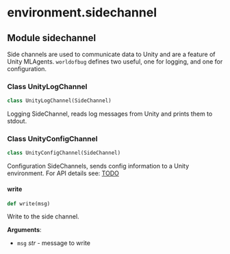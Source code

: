 # environment.sidechannel

<a id="worldofbugs.environment.sidechannel"></a>

## Module sidechannel

Side channels are used to communicate data to Unity and are a feature of Unity MLAgents.
`worldofbug` defines two useful, one for logging, and one for configuration.

<a id="worldofbugs.environment.sidechannel.UnityLogChannel"></a>

### Class UnityLogChannel

```python
class UnityLogChannel(SideChannel)
```

Logging SideChannel, reads log messages from Unity and prints them to stdout.

<a id="worldofbugs.environment.sidechannel.UnityConfigChannel"></a>

### Class UnityConfigChannel

```python
class UnityConfigChannel(SideChannel)
```

Configuration SideChannels, sends config information to a Unity environment. For API details see: [TODO]()

<a id="worldofbugs.environment.sidechannel.UnityConfigChannel.write"></a>

#### write

```python
def write(msg)
```

Write to the side channel.

**Arguments**:

- `msg` _str_ - message to write

